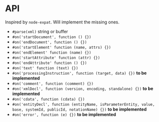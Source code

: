 API
===

Inspired by `node-expat`. Will implement the missing ones.

* `#parse(xml)` string or buffer
* `#on('startDocument', function () {})`
* `#on('endDocument', function () {})`
* `#on('startElement' function (name, attrs) {})`
* `#on('endElement' function (name) {})`
* `#on('startAttribute' function (attr) {})`
* `#on('endAttribute' function () {})`
* `#on('text' function (text) {})`
* `#on('processingInstruction', function (target, data) {})` **to be implemented**
* `#on('comment', function (comment) {})`
* `#on('xmlDecl', function (version, encoding, standalone) {})` **to be implemented**
* `#on('cdata', function (cdata) {})`
* `#on('entityDecl', function (entityName, isParameterEntity, value, base, systemId, publicId, notationName) {})` **to be implemented**
* `#on('error', function (e) {})` **to be implemented**